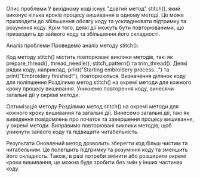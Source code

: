 Опис проблеми
У вихідному коді існує "довгий метод" stitch(), який виконує кілька кроків процесу вишивання в одному методі. Це може призводити до збільшення обсягу коду та ускладнювати підтримку та розуміння коду. Крім того, деякі дії можуть бути повторюваними, що призводить до зайвого коду та збільшення його складності.

Аналіз проблеми
Проведемо аналіз методу stitch():

Код методу stitch() містить повторювані виклики методів, такі як prepare_thread(), thread_needle(), stitch_pattern() та trim_thread().
Деякі рядки коду, наприклад, print("Starting embroidery process...") та print("Embroidery finished!"), повторюються.
Визначення ділянок коду для поліпшення
Розділимо метод stitch() на окремі методи для кожного кроку процесу вишивання.
Уникнемо повторення коду, винесячи загальні дії у окремі методи.

Оптимізація методу
Розділимо метод stitch() на окремі методи для кожного кроку вишивання та загальні дії.
Винесемо загальні дії, такі як виведення повідомлень про початок та завершення процесу вишивання, у окремі методи.
Виправимо повторювані виклики методів, щоб уникнути зайвого коду та підвищити читабельність.

Результати
Оновлений метод дозволить зберегти код більш чистим та читабельним. Це полегшить підтримку та розуміння коду та зменшить його складність. Також, в разі потреби змінити або розширити окремі кроки вишивання, це можна буде зробити без змін у інших частинах коду.
